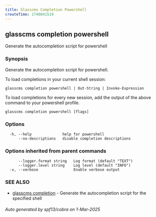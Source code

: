 ```yaml
---
title: Glasscms Completion Powershell
createTime: 1740841519
---
```

## glasscms completion powershell

Generate the autocompletion script for powershell

### Synopsis

Generate the autocompletion script for powershell.

To load completions in your current shell session:

	glasscms completion powershell | Out-String | Invoke-Expression

To load completions for every new session, add the output of the above command
to your powershell profile.


```
glasscms completion powershell [flags]
```

### Options

```
  -h, --help              help for powershell
      --no-descriptions   disable completion descriptions
```

### Options inherited from parent commands

```
      --logger.format string   Log format (default "TEXT")
      --logger.level string    Log level (default "INFO")
  -v, --verbose                Enable verbose output
```

### SEE ALSO

* [glasscms completion](glasscms_completion.md)	 - Generate the autocompletion script for the specified shell

###### Auto generated by spf13/cobra on 1-Mar-2025
